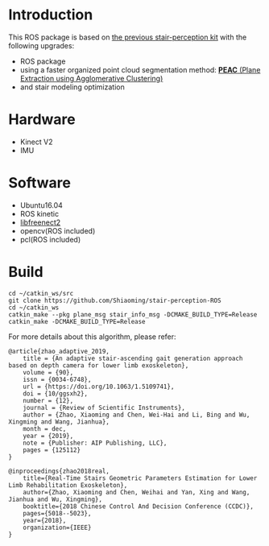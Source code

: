 

# Introduction

This ROS package is based on [the previous stair-perception kit](https://github.com/Shiaoming/stair-perception) with the following upgrades:

- ROS package
- using a faster organized point cloud segmentation method: [**PEAC** (Plane Extraction using Agglomerative Clustering)](https://github.com/symao/PEAC)
- and stair modeling optimization

# Hardware

- Kinect V2
- IMU

# Software
- Ubuntu16.04
- ROS kinetic
- [libfreenect2](https://github.com/OpenKinect/libfreenect2)
- opencv(ROS included)
- pcl(ROS included)

# Build

```shell
cd ~/catkin_ws/src
git clone https://github.com/Shiaoming/stair-perception-ROS
cd ~/catkin_ws
catkin_make --pkg plane_msg stair_info_msg -DCMAKE_BUILD_TYPE=Release
catkin_make -DCMAKE_BUILD_TYPE=Release
```

For more details about this algorithm, please refer:

```
@article{zhao_adaptive_2019,
	title = {An adaptive stair-ascending gait generation approach based on depth camera for lower limb exoskeleton},
	volume = {90},
	issn = {0034-6748},
	url = {https://doi.org/10.1063/1.5109741},
	doi = {10/ggsxh2},
	number = {12},
	journal = {Review of Scientific Instruments},
	author = {Zhao, Xiaoming and Chen, Wei-Hai and Li, Bing and Wu, Xingming and Wang, Jianhua},
	month = dec,
	year = {2019},
	note = {Publisher: AIP Publishing, LLC},
	pages = {125112}
}

@inproceedings{zhao2018real,
	title={Real-Time Stairs Geometric Parameters Estimation for Lower Limb Rehabilitation Exoskeleton},
	author={Zhao, Xiaoming and Chen, Weihai and Yan, Xing and Wang, Jianhua and Wu, Xingming},
	booktitle={2018 Chinese Control And Decision Conference (CCDC)},
	pages={5018--5023},
	year={2018},
	organization={IEEE}
}
```

